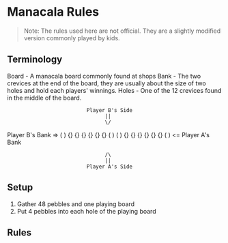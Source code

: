 # Manacala Rules

> Note: The rules used here are not official. They are a slightly modified version commonly played by kids.


## Terminology

Board - A manacala board commonly found at shops
Bank - The two crevices at the end of the board, they are usually about the size of two holes and hold each players' winnings.
Holes - One of the 12 crevices found in the middle of the board.

                              Player B's Side
                                    ||
                                    \/

Player B's Bank =>      ( ) {} {} {} {} {} {} ( )
                        ( ) {} {} {} {} {} {} ( )     <= Player A's Bank

                                    /\
                                    ||
                              Player A's Side


## Setup

1. Gather 48 pebbles and one playing board
2. Put 4 pebbles into each hole of the playing board

## Rules

